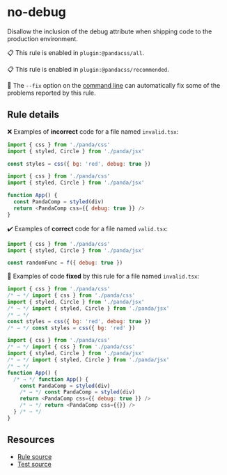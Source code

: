[//]: # 'This file is generated by eslint-docgen. Do not edit it directly.'

# no-debug

Disallow the inclusion of the debug attribute when shipping code to the production environment.

📋 This rule is enabled in `plugin:@pandacss/all`.

📋 This rule is enabled in `plugin:@pandacss/recommended`.

🔧 The `--fix` option on the [command line](https://eslint.org/docs/user-guide/command-line-interface#fixing-problems)
can automatically fix some of the problems reported by this rule.

## Rule details

❌ Examples of **incorrect** code for a file named `invalid.tsx`:

```js
import { css } from './panda/css'
import { styled, Circle } from './panda/jsx'

const styles = css({ bg: 'red', debug: true })

import { css } from './panda/css'
import { styled, Circle } from './panda/jsx'

function App() {
  const PandaComp = styled(div)
  return <PandaComp css={{ debug: true }} />
}
```

✔️ Examples of **correct** code for a file named `valid.tsx`:

```js
import { css } from './panda/css'
import { styled, Circle } from './panda/jsx'

const randomFunc = f({ debug: true })
```

🔧 Examples of code **fixed** by this rule for a file named `invalid.tsx`:

```js
import { css } from './panda/css'
/* → */ import { css } from './panda/css'
import { styled, Circle } from './panda/jsx'
/* → */ import { styled, Circle } from './panda/jsx'
/* → */
const styles = css({ bg: 'red', debug: true })
/* → */ const styles = css({ bg: 'red' })

import { css } from './panda/css'
/* → */ import { css } from './panda/css'
import { styled, Circle } from './panda/jsx'
/* → */ import { styled, Circle } from './panda/jsx'
/* → */
function App() {
  /* → */ function App() {
    const PandaComp = styled(div)
    /* → */ const PandaComp = styled(div)
    return <PandaComp css={{ debug: true }} />
    /* → */ return <PandaComp css={{}} />
  } /* → */
}
```

## Resources

- [Rule source](/plugin/src/rules/no-debug.ts)
- [Test source](/tests/no-debug.test.ts)
